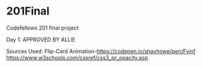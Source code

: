 # 201Final
Codefellows 201 final project

Day 1: APPROVED BY ALLIE

Sources Used:
Flip-Card Animation-https://codepen.io/shayhowe/pen/Fvjnf
https://www.w3schools.com/cssref/css3_pr_opacity.asp

